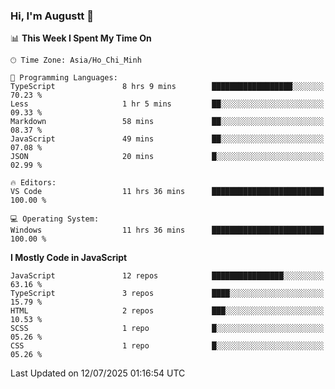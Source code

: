 ### Hi, I'm Augustt 👋

<!--START_SECTION:waka-->
📊 **This Week I Spent My Time On** 

```text
🕑︎ Time Zone: Asia/Ho_Chi_Minh

💬 Programming Languages: 
TypeScript               8 hrs 9 mins        ██████████████████░░░░░░░   70.23 % 
Less                     1 hr 5 mins         ██░░░░░░░░░░░░░░░░░░░░░░░   09.33 % 
Markdown                 58 mins             ██░░░░░░░░░░░░░░░░░░░░░░░   08.37 % 
JavaScript               49 mins             ██░░░░░░░░░░░░░░░░░░░░░░░   07.08 % 
JSON                     20 mins             █░░░░░░░░░░░░░░░░░░░░░░░░   02.99 % 

🔥 Editors: 
VS Code                  11 hrs 36 mins      █████████████████████████   100.00 % 

💻 Operating System: 
Windows                  11 hrs 36 mins      █████████████████████████   100.00 % 
```

**I Mostly Code in JavaScript** 

```text
JavaScript               12 repos            ████████████████░░░░░░░░░   63.16 % 
TypeScript               3 repos             ████░░░░░░░░░░░░░░░░░░░░░   15.79 % 
HTML                     2 repos             ███░░░░░░░░░░░░░░░░░░░░░░   10.53 % 
SCSS                     1 repo              █░░░░░░░░░░░░░░░░░░░░░░░░   05.26 % 
CSS                      1 repo              █░░░░░░░░░░░░░░░░░░░░░░░░   05.26 % 
```




 Last Updated on 12/07/2025 01:16:54 UTC
<!--END_SECTION:waka-->
